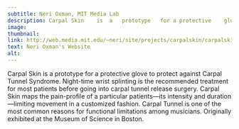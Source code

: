 ```yaml
---
subtitle: Neri Oxman, MIT Media Lab
description: Carpal	Skin	is	a	prototype	for	a protective	glove	to	protect	against Carpal	Tunnel	Syndrome.
image:
thumbnail:
link: http://web.media.mit.edu/~neri/site/projects/carpalskin/carpalskin.html
text: Neri Oxman's Website
alt:
---
```

Carpal	Skin	is	a	prototype	for	a
protective	glove	to	protect	against
Carpal	Tunnel	Syndrome.	Night-time
wrist	splinting	is	the	recommended
treatment	for	most	patients	before
going	into	carpal	tunnel	release
surgery.	Carpal	Skin	maps	the	pain-profile
of	a	particular	patients—its
intensity	and	duration—limiting
movement	in	a	customized	fashion.
Carpal	Tunnel	is	one	of	the	most
common	reasons	for	functional
limitations	among	musicians.
Originally	exhibited	at	the	Museum	of
Science	in	Boston.
